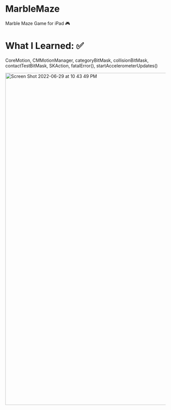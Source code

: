 # MarbleMaze
Marble Maze Game for iPad 🎮

# What I Learned: ✅
CoreMotion, 
CMMotionManager, 
categoryBitMask, 
collisionBitMask, 
contactTestBitMask, 
SKAction, 
fatalError(), 
startAccelerometerUpdates()

<img width="1042" alt="Screen Shot 2022-06-29 at 10 43 49 PM" src="https://user-images.githubusercontent.com/78992253/176601525-f079b40d-0dc6-450f-bf62-a108a255d663.png">
